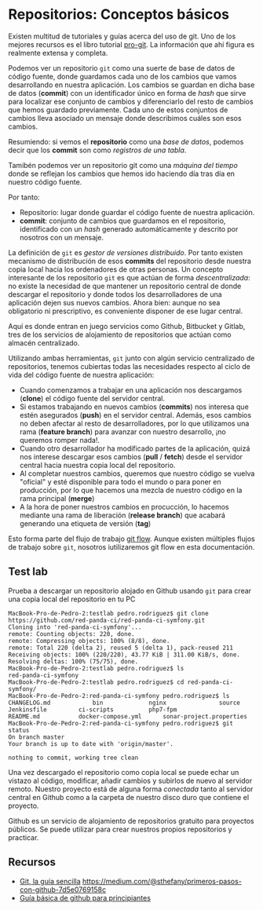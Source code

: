 # Repositorios: Conceptos básicos

Existen multitud de tutoriales y guías acerca del uso de git. Uno de los mejores recursos es el libro tutorial [pro-git](https://git-scm.com/book/es/v2). La información que ahí figura es realmente extensa y completa.

Podemos ver un repositorio `git` como una suerte de base de datos de código fuente, donde guardamos cada uno de los cambios que vamos desarrollando en nuestra aplicación. Los cambios se guardan en dicha base de datos (**commit**) con un identificador único en forma de _hash_ que sirve para localizar ese conjunto de cambios y diferenciarlo del resto de cambios que hemos guardado previamente. Cada uno de estos conjuntos de cambios lleva asociado un mensaje donde describimos cuáles son esos cambios.

Resumiendo: si vemos el **repositorio** como una _base de datos_, podemos decir que los **commit** son como _registros de una tabla_. 

Tamibén podemos ver un repositorio git como una _máquina del tiempo_ donde se reflejan los cambios que hemos ido haciendo día tras día en nuestro código fuente.

Por tanto:

- Repositorio: lugar donde guardar el código fuente de nuestra aplicación.
- **commit**: conjunto de cambios que guardamos en el repositorio, identificado con un _hash_ generado automáticamente y descrito por nosotros con un mensaje.

La definición de `git` es _gestor de versiones distribuido_. Por tanto existen mecanismo de distribución de esos **commits** del repositorio desde nuestra copia local hacia los ordenadores de otras personas. Un concepto interesante de los repositorio `git` es que actúan de forma _descentralizada_: no existe la necesidad de que mantener un repositorio central de donde descargar el repositorio y donde todos los desarrolladores de una aplicación dejen sus nuevos cambios. Ahora bien: aunque no sea obligatorio ni prescriptivo, es conveniente disponer de ese lugar central.

Aquí es donde entran en juego servicios como Github, Bitbucket y Gitlab, tres de los servicios de alojamiento de repositorios que actúan como almacén centralizado.

Utilizando ambas herramientas, `git` junto con algún servicio centralizado de repositorios, tenemos cubiertas todas las necesidades respecto al ciclo de vida del código fuente de nuestra aplicación:

- Cuando comenzamos a trabajar en una aplicación nos descargamos (**clone**) el código fuente del servidor central.
- Si estamos trabajando en nuevos cambios (**commits**) nos interesa que estén asegurados (**push**) en el servidor central. Además, esos cambios no deben afectar al resto de desarrolladores, por lo que utilizamos una rama (**feature branch**) para avanzar con nuestro desarrollo, ¡no queremos romper nada!.
- Cuando otro desarrollador ha modificado partes de la aplicación, quizá nos interese descargar esos cambios (**pull** / **fetch**) desde el servidor central hacia nuestra copia local del repositorio.
- Al completar nuestros cambios, queremos que nuestro código se vuelva "oficial" y esté disponible para todo el mundo o para poner en producción, por lo que hacemos una mezcla de nuestro código en la rama principal (**merge**)
- A la hora de poner nuestros cambios en procucción, lo hacemos mediante una rama de liberación (**release branch**) que acabará generando una etiqueta de versión (**tag**)

Esto forma parte del flujo de trabajo [git flow](https://nvie.com/posts/a-successful-git-branching-model/). Aunque existen múltiples flujos de trabajo sobre `git`, nosotros iutilizaremos git flow en esta documentación.

## Test lab

Prueba a descargar un repositorio alojado en Github usando `git` para crear una copia local del repositorio en tu PC

```console
MacBook-Pro-de-Pedro-2:testlab pedro.rodriguez$ git clone https://github.com/red-panda-ci/red-panda-ci-symfony.git
Cloning into 'red-panda-ci-symfony'...
remote: Counting objects: 220, done.
remote: Compressing objects: 100% (8/8), done.
remote: Total 220 (delta 2), reused 5 (delta 1), pack-reused 211
Receiving objects: 100% (220/220), 43.77 KiB | 311.00 KiB/s, done.
Resolving deltas: 100% (75/75), done.
MacBook-Pro-de-Pedro-2:testlab pedro.rodriguez$ ls
red-panda-ci-symfony
MacBook-Pro-de-Pedro-2:testlab pedro.rodriguez$ cd red-panda-ci-symfony/
MacBook-Pro-de-Pedro-2:red-panda-ci-symfony pedro.rodriguez$ ls
CHANGELOG.md			bin				nginx				source
Jenkinsfile			ci-scripts			php7-fpm
README.md			docker-compose.yml		sonar-project.properties
MacBook-Pro-de-Pedro-2:red-panda-ci-symfony pedro.rodriguez$ git status
On branch master
Your branch is up to date with 'origin/master'.

nothing to commit, working tree clean
```

Una vez descargado el repositorio como copia local se puede echar un vistazo al código, modificar, añadir cambios y subirlos de nuevo al servidor remoto. Nuestro proyecto está de alguna forma _conectada_ tanto al servidor central en Github como a la carpeta de nuestro disco duro que contiene el proyecto.

Github es un servicio de alojamiento de repositorios gratuito para proyectos públicos. Se puede utilizar para crear nuestros propios repositorios y practicar.


## Recursos

- [Git, la guía sencilla](http://rogerdudler.github.io/git-guide/index.es.html)
https://medium.com/@sthefany/primeros-pasos-con-github-7d5e0769158c
- [Guía básica de github para principiantes](https://medium.com/@sthefany/primeros-pasos-con-github-7d5e0769158c)